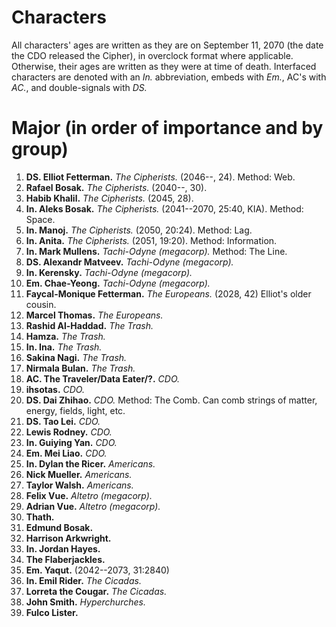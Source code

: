 # Characters

All characters' ages are written as they are on September 11, 2070 (the date the
CDO released the Cipher), in overclock format where applicable. Otherwise, their
ages are written as they were at time of death. Interfaced characters are
denoted with an *In.* abbreviation, embeds with *Em.*, AC's with *AC.*, and
double-signals with *DS.*

# Major (in order of importance and by group)

1. **DS. Elliot Fetterman.** *The Cipherists.* (2046--, 24). Method: Web.
2. **Rafael Bosak.** *The Cipherists.* (2040--, 30).
3. **Habib Khalil.** *The Cipherists.* (2045, 28).
4. **In. Aleks Bosak.** *The Cipherists.* (2041--2070, 25:40, KIA). Method: Space.
5. **In. Manoj.** *The Cipherists.* (2050, 20:24). Method: Lag.
6. **In. Anita.** *The Cipherists.* (2051, 19:20). Method: Information.
7. **In. Mark Mullens.** *Tachi-Odyne (megacorp).* Method: The Line.
8. **DS. Alexandr Matveev.** *Tachi-Odyne (megacorp).*
9. **In. Kerensky.** *Tachi-Odyne (megacorp).*
10. **Em. Chae-Yeong.** *Tachi-Odyne (megacorp).*
11. **Faycal-Monique Fetterman.** *The Europeans.* (2028, 42) Elliot's older cousin.
12. **Marcel Thomas.** *The Europeans.*
13. **Rashid Al-Haddad.** *The Trash.*
14. **Hamza.** *The Trash.*
15. **In. Ina.** *The Trash.*
16. **Sakina Nagi.** *The Trash.*
17. **Nirmala Bulan.** *The Trash.*
18. **AC. The Traveler/Data Eater/?.** *CDO.*
19. **ihsotas.** *CDO.*
20. **DS. Dai Zhihao.** *CDO.* Method: The Comb. Can comb strings of matter,
    energy, fields, light, etc.
21. **DS. Tao Lei.** *CDO.*
22. **Lewis Rodney.** *CDO.*
23. **In. Guiying Yan.** *CDO.*
24. **Em. Mei Liao.** *CDO.*
25. **In. Dylan the Ricer.** *Americans.*
26. **Nick Mueller.** *Americans.*
27. **Taylor Walsh.** *Americans.*
28. **Felix Vue.** *Altetro (megacorp).*
29. **Adrian Vue.** *Altetro (megacorp).*
30. **Thath.**
31. **Edmund Bosak.**
32. **Harrison Arkwright.**
33. **In. Jordan Hayes.**
34. **The Flaberjackles.**
35. **Em. Yaqut.** (2042--2073, 31:2840)
36. **In. Emil Rider.** *The Cicadas.*
37. **Lorreta the Cougar.** *The Cicadas.*
38. **John Smith.** *Hyperchurches.*
39. **Fulco Lister.**


